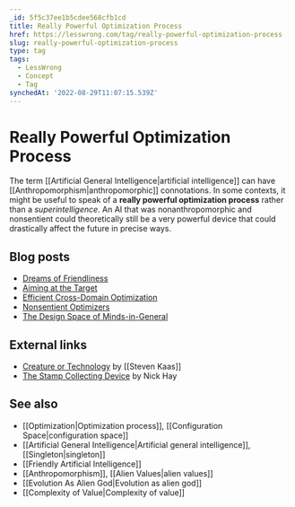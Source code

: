 ```yaml
---
_id: 5f5c37ee1b5cdee568cfb1cd
title: Really Powerful Optimization Process
href: https://lesswrong.com/tag/really-powerful-optimization-process
slug: really-powerful-optimization-process
type: tag
tags:
  - LessWrong
  - Concept
  - Tag
synchedAt: '2022-08-29T11:07:15.539Z'
---
```

# Really Powerful Optimization Process

The term [[Artificial General Intelligence|artificial intelligence]] can have [[Anthropomorphism|anthropomorphic]] connotations. In some contexts, it might be useful to speak of a **really powerful optimization process** rather than a *superintelligence*. An AI that was nonanthropomorphic and nonsentient could theoretically still be a very powerful device that could drastically affect the future in precise ways.

## Blog posts

- [Dreams of Friendliness](http://lesswrong.com/lw/tj/dreams_of_friendliness/)
- [Aiming at the Target](http://lesswrong.com/lw/v9/aiming_at_the_target/)
- [Efficient Cross-Domain Optimization](http://lesswrong.com/lw/vb/efficient_crossdomain_optimization/)
- [Nonsentient Optimizers](http://lesswrong.com/lw/x5/nonsentient_optimizers/)
- [The Design Space of Minds-in-General](http://lesswrong.com/lw/rm/the_design_space_of_mindsingeneral/)

## External links

- [Creature or Technology](http://www.acceleratingfuture.com/steven/?p=227) by [[Steven Kaas]]
- [The Stamp Collecting Device](http://intelligence.org/blog/2007/06/11/the-stamp-collecting-device/) by Nick Hay

## See also

- [[Optimization|Optimization process]], [[Configuration Space|configuration space]]
- [[Artificial General Intelligence|Artificial general intelligence]], [[Singleton|singleton]]
- [[Friendly Artificial Intelligence]]
- [[Anthropomorphism]], [[Alien Values|alien values]]
- [[Evolution As Alien God|Evolution as alien god]]
- [[Complexity of Value|Complexity of value]]